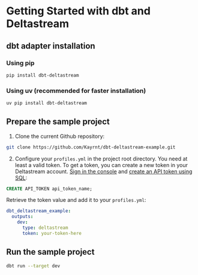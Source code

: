 # Getting Started with dbt and Deltastream

## dbt adapter installation

### Using pip
```bash
pip install dbt-deltastream
```

### Using uv (recommended for faster installation)
```bash
uv pip install dbt-deltastream
```

## Prepare the sample project
1. Clone the current Github repository:
```bash
git clone https://github.com/Kayrnt/dbt-deltastream-example.git
```

2. Configure your `profiles.yml` in the project root directory.
You need at least a valid token.
To get a token, you can create a new token in your Deltastream account.
[Sign in the console](https://console.deltastream.io/signin) and [create an API token using SQL](https://docs.deltastream.io/reference/sql-syntax/ddl/create-api_token):
```sql
CREATE API_TOKEN api_token_name;
```

Retrieve the token value and add it to your `profiles.yml`:
```yaml
dbt_deltastream_example:
  outputs:
    dev:
      type: deltastream
      token: your-token-here
```      

## Run the sample project
```bash
dbt run --target dev
```